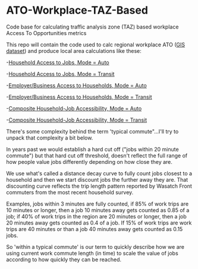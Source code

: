 # ATO-Workplace-TAZ-Based
Code base for calculating traffic analysis zone (TAZ) based workplace Access To Opportunities metrics

This repo will contain the code used to calc regional workplace ATO ([GIS dataset](http://data.wfrc.org/datasets/access-to-opportunity-work-related-taz-based)) and produce local area calculations like these:

-[Household Access to Jobs, Mode = Auto](http://wfrc.org/MapsData/GeneralPlanResources/PT2019SWSL_JOBAUTONew.pdf)

-[Household Access to Jobs, Mode = Transit](http://wfrc.org/MapsData/GeneralPlanResources/PT2019SWSL_JOBTRANSITNew.pdf)

-[Employer/Business Access to Households, Mode = Auto](http://wfrc.org/MapsData/GeneralPlanResources/PT2019SWSL_HHAUTONew.pdf)

-[Employer/Business Access to Households, Mode = Transit](http://wfrc.org/MapsData/GeneralPlanResources/PT2019SWSL_HHTRANSITNew.pdf)

-[Composite Household-Job Accessibility, Mode = Auto](http://wfrc.org/MapsData/GeneralPlanResources/PT2019SWSL_COMPAUTONew.pdf)

-[Composite Household-Job Accessibility, Mode = Transit](http://wfrc.org/MapsData/GeneralPlanResources/PT2019SWSL_COMPTRANSITNew.pdf)


There's some complexity behind the term 'typical commute"...I'll try to unpack that complexity a bit below. 

In years past we would establish a hard cut off ("jobs within 20 minute commute") but that hard cut off threshold, doesn't reflect the full range of how people value jobs differently depending on how close they are. 

We use what's called a distance decay curve to fully count jobs closest to a household and then we start discount jobs the further away they are. That discounting curve reflects the trip length pattern reported by Wasatch Front commuters from the most recent household survey.

Examples, jobs within 3 minutes are fully counted, if 85% of work trips are 10 minutes or longer, then a job 10 minutes away gets counted as 0.85 of a job; if 40% of work trips in the region are 20 minutes or longer, then a job 20 minutes away gets counted as 0.4 of a job. If 15% of work trips are work trips are 40 minutes or than a job 40 minutes away gets counted as 0.15 jobs. 

So 'within a typical commute' is our term to quickly describe how we are using current work commute length (in time) to scale the value of jobs according to how quickly they can be reached.
